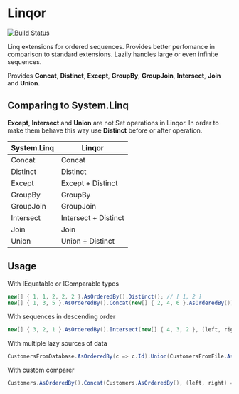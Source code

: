 # Linqor
[![Build Status](https://travis-ci.org/dangerozov/linqor.svg?branch=master)](https://travis-ci.org/dangerozov/linqor)

Linq extensions for ordered sequences. Provides better perfomance in comparison to standard extensions. Lazily handles large or even infinite sequences.

Provides **Concat**, **Distinct**, **Except**, **GroupBy**, **GroupJoin**, **Intersect**, **Join** and **Union**.

## Comparing to System.Linq
**Except**, **Intersect** and **Union** are not Set operations in Linqor. In order to make them behave this way use **Distinct** before or after operation.

| System.Linq |        Linqor        |
|-------------|----------------------|
| Concat      | Concat               |
| Distinct    | Distinct             |
| Except      | Except + Distinct    |
| GroupBy     | GroupBy              |
| GroupJoin   | GroupJoin            |
| Intersect   | Intersect + Distinct |
| Join        | Join                 |
| Union       | Union + Distinct     |

## Usage
With IEquatable or IComparable types
```csharp
new[] { 1, 1, 2, 2, 2 }.AsOrderedBy().Distinct(); // [ 1, 2 ]
new[] { 1, 3, 5 }.AsOrderedBy().Concat(new[] { 2, 4, 6 }.AsOrderedBy()); // [ 1, 2, 3, 4, 5, 6 ]
```
With sequences in descending order
```csharp
new[] { 3, 2, 1 }.AsOrderedBy().Intersect(new[] { 4, 3, 2 }, (left, right) => left.CompareTo(right) * -1); // [ 3, 2 ]
```
With multiple lazy sources of data
```csharp
CustomersFromDatabase.AsOrderedBy(c => c.Id).Union(CustomersFromFile.AsOrderedBy(c => c.Id)); // customers that don't exist in database will be read from file
```
With custom comparer
```csharp
Customers.AsOrderedBy().Concat(Customers.AsOrderedBy(), (left, right) => left.Id < right.Id ? -1 : left.Id == right.Id ? 0 : 1);
```
